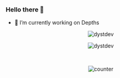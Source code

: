 ### Hello there 👋

- 🔭 I’m currently working on Depths


<p align="center"><img src="https://www.codewars.com/users/DystDev/badges/large" alt="dystdev"/> </p>

<p align="center"> <img src="https://github-profile-trophy.vercel.app/?username=dystdev&theme=onedark&margin-w=15&margin-h=15&column=7" alt="dystdev"/> </p>



<br />



<p align="center"> <img src="https://komarev.com/ghpvc/?username=dystdev&label=Profile%20views&color=0e75b6&style=flat" alt="counter" /> </p>



<!--
**DystDev/DystDev** is a ✨ _special_ ✨ repository because its `README.md` (this file) appears on your GitHub profile.

Here are some ideas to get you started:

- 🔭 I’m currently working on ...
- 🌱 I’m currently learning ...
- 👯 I’m looking to collaborate on ...
- 🤔 I’m looking for help with ...
- 💬 Ask me about ...
- 📫 How to reach me: ...
- 😄 Pronouns: ...
- ⚡ Fun fact: ...
-->
